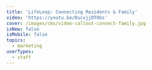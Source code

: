```yaml
---
title: 'LifeLoop: Connecting Residents & Family'
video: 'https://youtu.be/DucvjjOT0bs'
cover: /images/cms/video-callout-connect-family.jpg
isNew: false
isMobile: false
topics:
  - marketing
userTypes:
  - staff
---
```


